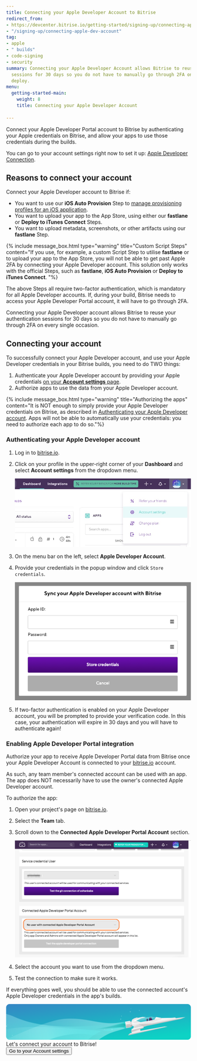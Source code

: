 ```yaml
---
title: Connecting your Apple Developer Account to Bitrise
redirect_from:
- https://devcenter.bitrise.io/getting-started/signing-up/connecting-apple-dev-account/
- "/signing-up/connecting-apple-dev-account"
tag:
- apple
- " builds"
- code-signing
- security
summary: Connecting your Apple Developer Account allows Bitrise to reuse your authentication
  sessions for 30 days so you do not have to manually go through 2FA on every iOS
  deploy.
menu:
  getting-started-main:
    weight: 8
    title: Connecting your Apple Developer Account

---
```

Connect your Apple Developer Portal account to Bitrise by authenticating your Apple credentials on Bitrise, and allow your apps to use those credentials during the builds.

You can go to your account settings right now to set it up: [Apple Developer Connection](https://app.bitrise.io/me/profile#/apple_developer_account).

## Reasons to connect your account

Connect your Apple Developer account to Bitrise if:

* You want to use our **iOS Auto Provision** Step to [manage provisioning profiles for an iOS application](/code-signing/ios-code-signing/ios-auto-provisioning/).
* You want to upload your app to the App Store, using either our **fastlane** or **Deploy to iTunes Connect** Steps.
* You want to upload metadata, screenshots, or other artifacts using our **fastlane** Step.

{% include message_box.html type="warning" title="Custom Script Steps" content="If you use, for example, a custom Script Step to utilise **fastlane** or to upload your app to the App Store, you will not be able to get past Apple 2FA by connecting your Apple Developer account. This solution only works with the official Steps, such as **fastlane**, **iOS Auto Provision** or **Deploy to iTunes Connect**. "%}

The above Steps all require two-factor authentication, which is mandatory for all Apple Developer accounts. If, during your build, Bitrise needs to access your Apple Developer Portal account, it will have to go through 2FA.

Connecting your Apple Developer account allows Bitrise to reuse your authentication sessions for 30 days so you do not have to manually go through 2FA on every single occasion.

## Connecting your account

To successfully connect your Apple Developer account, and use your Apple Developer credentials in your Bitrise builds, you need to do TWO things:

1. Authenticate your Apple Developer account by providing your Apple credentials [on your **Account settings** page](https://app.bitrise.io/me/profile#/apple_developer_account).
2. Authorize apps to use the data from your Apple Developer account.

{% include message_box.html type="warning" title="Authorizing the apps" content="It is NOT enough to simply provide your Apple Developer credentials on Bitrise, as described in [Authenticating your Apple Developer account](/getting-started/connecting-apple-dev-account/#authenticating-your-apple-developer-account). Apps will not be able to automatically use your credentials: you need to authorize each app to do so."%}

### Authenticating your Apple Developer account

1. Log in to [bitrise.io](https://www.bitrise.io).
2. Click on your profile in the upper-right corner of your **Dashboard** and select **Account settings** from the dropdown menu.

   ![](/img/account-settings.jpg)
3. On the menu bar on the left, select **Apple Developer Account**.
4. Provide your credentials in the popup window and click `Store credentials`.

   ![](/img/apple-dev.png)
5. If two-factor authentication is enabled on your Apple Developer account, you will be prompted to provide your verification code. In this case, your authentication will expire in 30 days and you will have to authenticate again!

### Enabling Apple Developer Portal integration

Authorize your app to receive Apple Developer Portal data from Bitrise once your Apple Developer Account is connected to your [bitrise.io](https://www.bitrise.io) account.

As such, any team member's connected account can be used with an app. The app does NOT necessarily have to use the owner's connected Apple Developer account.

To authorize the app:

1. Open your project's page on [bitrise.io](https://www.bitrise.io).
2. Select the **Team** tab.
3. Scroll down to the **Connected Apple Developer Portal Account** section.

   ![](/img/bitrise_test_repo_-_Bitrise-1.png)
4. Select the account you want to use from the dropdown menu.
5. Test the connection to make sure it works.

If everything goes well, you should be able to use the connected account's Apple Developer credentials in the app's builds.

<div class="banner">
	<img src="/assets/images/banner-bg-888x170.png" style="border: none;">
	<div class="deploy-text">Let's connect your account to Bitrise!</div>
	<a target="_blank" href="https://app.bitrise.io/me/profile#/overview"><button class="button">Go to your Account settings</button></a>
</div>